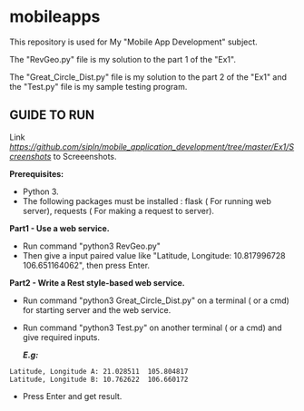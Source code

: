 # mobileapps

This repository is used for My "Mobile App Development" subject.

The "RevGeo.py" file is my solution to the part 1 of the "Ex1".

The "Great_Circle_Dist.py" file is my solution to the part 2 of the "Ex1" and the "Test.py" file is my sample testing program. 



## GUIDE TO RUN

Link *https://github.com/sipln/mobile_application_development/tree/master/Ex1/Screenshots* to Screeenshots. 

**Prerequisites:**
- Python 3. 
- The following packages must be installed : flask ( For running web server), requests ( For making a request to server).


**Part1 - Use a web service.**

 - Run command "python3 RevGeo.py"
 - Then give a input paired value like "Latitude, Longitude: 10.817996728 106.651164062", then press Enter.
 
 
 **Part2 - Write a Rest style-based web service.**
 
 - Run command "python3 Great_Circle_Dist.py" on a terminal ( or a cmd) for starting server and the web service.
 - Run command "python3 Test.py" on another terminal ( or a cmd) and give required inputs.
 
    **_E.g:_**
```
Latitude, Longitude A: 21.028511  105.804817   
Latitude, Longitude B: 10.762622  106.660172
```
           
 - Press Enter and get result.
    
